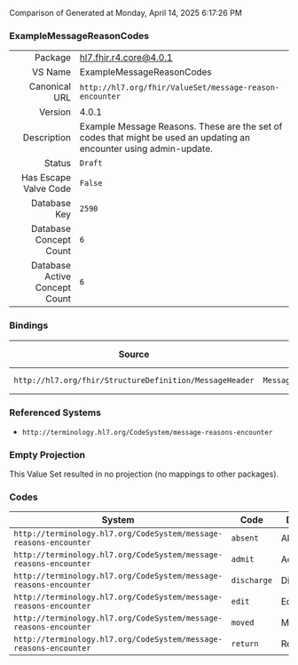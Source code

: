 Comparison of 
Generated at Monday, April 14, 2025 6:17:26 PM

### ExampleMessageReasonCodes

|      |     |
| ---: | --- |
| Package | hl7.fhir.r4.core@4.0.1 |
| VS Name | ExampleMessageReasonCodes |
| Canonical URL | `http://hl7.org/fhir/ValueSet/message-reason-encounter` |
| Version | 4.0.1 |
| Description | Example Message Reasons. These are the set of codes that might be used an updating an encounter using admin-update. |
| Status | `Draft` |
| Has Escape Valve Code | `False` |
| Database Key | `2590` |
| Database Concept Count | `6` |
| Database Active Concept Count | `6` |
### Bindings

| Source | Element | Binding | Strength | Element Short |
| ------ | ------- | ------- | -------- | ------------- |
| `http://hl7.org/fhir/StructureDefinition/MessageHeader` | `MessageHeader.reason` | `http://hl7.org/fhir/ValueSet/message-reason-encounter` | `Example` | Cause of event |

### Referenced Systems

* `http://terminology.hl7.org/CodeSystem/message-reasons-encounter`
### Empty Projection

This Value Set resulted in no projection (no mappings to other packages).

### Codes

| System | Code | Display |
| ------ | ---- | ------- |
| `http://terminology.hl7.org/CodeSystem/message-reasons-encounter` | `absent` | Absent |
| `http://terminology.hl7.org/CodeSystem/message-reasons-encounter` | `admit` | Admit |
| `http://terminology.hl7.org/CodeSystem/message-reasons-encounter` | `discharge` | Discharge |
| `http://terminology.hl7.org/CodeSystem/message-reasons-encounter` | `edit` | Edit |
| `http://terminology.hl7.org/CodeSystem/message-reasons-encounter` | `moved` | Moved |
| `http://terminology.hl7.org/CodeSystem/message-reasons-encounter` | `return` | Returned |
